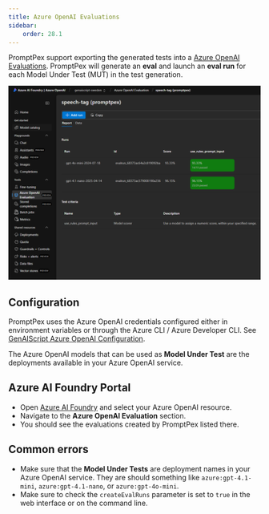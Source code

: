 ```yaml
---
title: Azure OpenAI Evaluations
sidebar:
    order: 28.1
---
```


PromptPex support exporting the generated tests into a [Azure OpenAI Evaluations](https://learn.microsoft.com/en-us/azure/ai-services/openai/how-to/evaluations?tabs=question-eval-input).
PromptPex will generate an **eval** and launch an **eval run** for each Model Under Test (MUT) in the test generation.

![Screenshot of the Azure AI Foundry platform showing evaluation results for a project named "speech-tag (promptpex)." Two model runs are listed: "gpt-4o-mini-2024-07-18" with a score of 93.33% and "gpt-4.1-nano-2025-04-14" with a score of 96.15%. Both runs display green status boxes indicating the number of tests passed. The left sidebar shows navigation options like Home, Model catalog, Chat, Images, and Azure OpenAI Evaluation.](azure-openai-evals.png)

## Configuration

PromptPex uses the Azure OpenAI credentials configured either in environment variables
or through the Azure CLI / Azure Developer CLI. See [GenAIScript Azure OpenAI Configuration](https://microsoft.github.io/genaiscript/configuration/azure-openai/).

The Azure OpenAI models that can be used as **Model Under Test** are the deployments available in your Azure OpenAI service.

## Azure AI Foundry Portal

- Open [Azure AI Foundry](https://ai.azure.com/) and select your Azure OpenAI resource.
- Navigate to the **Azure OpenAI Evaluation** section.
- You should see the evaluations created by PromptPex listed there.

## Common errors

- Make sure that the **Model Under Tests** are deployment names in your Azure OpenAI service. They are should something like `azure:gpt-4.1-mini`, `azure:gpt-4.1-nano`, or `azure:gpt-4o-mini`.
- Make sure to check the `createEvalRuns` parameter is set to `true` in the web interface or on the command line.
